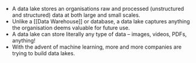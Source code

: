 - A data lake stores an organisations raw and processed (unstructured and structured) data at both large and small scales.
- Unlike a [[Data Warehouse]] or database, a data lake captures anything the organisation deems valuable for future use. 
- A data lake can store literally any type of data – images, videos, PDFs, anything!
- With the advent of machine learning, more and more companies are trying to build data lakes.